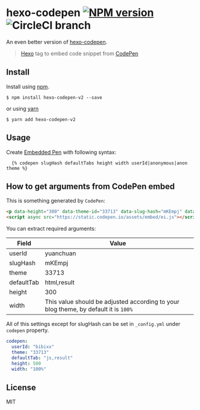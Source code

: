 # hexo-codepen [![NPM version][npm-downloads]][npm-url] ![CircleCI branch][circle-ci-build]

An even better version of [hexo-codepen][hexo-codepen-link].

> [Hexo] tag to embed code snippet from [CodePen]

## Install

Install using [npm][npm-url].

    $ npm install hexo-codepen-v2 --save

or using [yarn][yarn-url]

    $ yarn add hexo-codepen-v2

## Usage

Create [Embedded Pen] with following syntax:

```
  {% codepen slugHash defaultTabs height width userId|anonymous|anon theme %}
```
## How to get arguments from CodePen embed

This is something generated by `CodePen`:
```html
<p data-height="300" data-theme-id="33713" data-slug-hash="mKEmpj" data-default-tab="html,result" data-user="yuanchuan" data-embed-version="2" data-pen-title="Flow #1" class="codepen">See the Pen <a href="https://codepen.io/yuanchuan/pen/mKEmpj/">Flow #1</a> by yuanchuan (<a href="https://codepen.io/yuanchuan">@yuanchuan</a>) on <a href="https://codepen.io">CodePen</a>.</p>
<script async src="https://static.codepen.io/assets/embed/ei.js"></script>
```
You can extract required arguments:

Field      | Value
-----------|--------
userId     | yuanchuan  
slugHash   | mKEmpj  
theme      | 33713  
defaultTab | html,result
height     | 300
width      | This value should be adjusted according to your blog theme, by default it is `100%`

All of this settings except for slugHash can be set in `_config.yml` under `codepen` property.
```yml
codepen:
  userId: "bibixx"
  theme: "33713"
  defaultTab: "js,result"
  height: 500
  width: "100%"
```

## License
MIT

[homepage]: https://github.com/bibixx/hexo-tag-codepen
[hexo-codepen-link]: https://github.com/maliMirkec/hexo-tag-codepen

[npm-url]: https://npmjs.org/package/hexo-codepen-v2
[npm-downloads]: https://img.shields.io/npm/dt/hexo-codepen-v2.svg

[yarn-url]: https://yarnpkg.com/en/package/hexo-codepen-v2

[Hexo]: http://hexo.io/
[CodePen]: http://codepen.io/
[Embedded Pen]: http://blog.codepen.io/documentation/features/embedded-pens/
[circle-ci-build]: https://img.shields.io/circleci/project/github/bibixx/hexo-tag-codepen/master.svg
